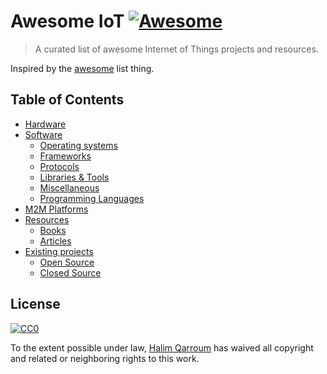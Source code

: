 # Awesome IoT [![Awesome](https://cdn.rawgit.com/sindresorhus/awesome/d7305f38d29fed78fa85652e3a63e154dd8e8829/media/badge.svg)](https://github.com/sindresorhus/awesome)

> A curated list of awesome Internet of Things projects and resources.

Inspired by the [awesome](https://github.com/sindresorhus/awesome) list thing.

## Table of Contents

- [Hardware](#hardware)
- [Software](#software)
  - [Operating systems](#operating-systems)
  - [Frameworks](#frameworks)
  - [Protocols](#protocols)
  - [Libraries & Tools](#libraries-and-tools)
  - [Miscellaneous](#miscellaneous)
  - [Programming Languages](#programming-languages)
- [M2M Platforms](#m2m)
- [Resources](#resources)
  - [Books](#books)
  - [Articles](#articles)
- [Existing projects](#existing-projects)
  - [Open Source](#open-source)
  - [Closed Source](#closed-source)

## License

[![CC0](http://i.creativecommons.org/p/zero/1.0/88x31.png)](http://creativecommons.org/publicdomain/zero/1.0/)

To the extent possible under law, [Halim Qarroum](https://github.com/HQarroum/) has waived all copyright and related or neighboring rights to this work.
